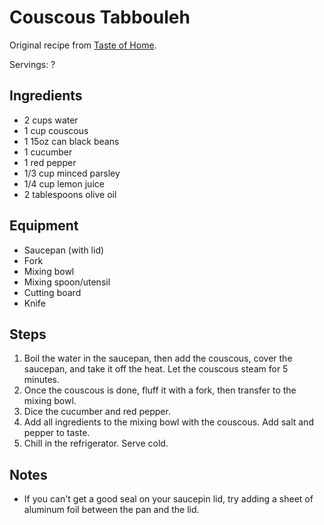 Couscous Tabbouleh
==================

Original recipe from [Taste of Home](https://www.tasteofhome.com/recipes/quinoa-tabbouleh/).

Servings: ?

Ingredients
-----------

- 2 cups water
- 1 cup couscous
- 1 15oz can black beans
- 1 cucumber
- 1 red pepper
- 1/3 cup minced parsley
- 1/4 cup lemon juice
- 2 tablespoons olive oil

Equipment
---------

- Saucepan (with lid)
- Fork
- Mixing bowl
- Mixing spoon/utensil
- Cutting board
- Knife

Steps
-----

1. Boil the water in the saucepan, then add the couscous, cover the saucepan, and take it off the heat. Let the couscous steam for 5 minutes.
2. Once the couscous is done, fluff it with a fork, then transfer to the mixing bowl.
3. Dice the cucumber and red pepper.
4. Add all ingredients to the mixing bowl with the couscous. Add salt and pepper to taste.
5. Chill in the refrigerator. Serve cold.

Notes
-----

- If you can't get a good seal on your saucepin lid, try adding a sheet of aluminum foil between the pan and the lid.